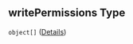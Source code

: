 ## writePermissions Type

`object[]` ([Details](btpsa-usecase-properties-services-items-allof-1-then-allof-82-then-allof-1-then-properties-parameters-properties-writepermissions-items.md))
